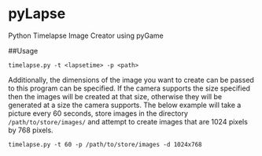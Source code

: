 pyLapse
=======

Python Timelapse Image Creator using pyGame

##Usage

```shell
timelapse.py -t <lapsetime> -p <path>
```

Additionally, the dimensions of the image you want to create can be passed to this program can be specified.
If the camera supports the size specified then the images will be created at that size, otherwise they will be generated
at a size the camera supports. The below example will take a picture every 60 seconds, store images in the directory `/path/to/store/images/` and attempt to create images that are 1024 pixels by 768 pixels.

```shell
timelapse.py -t 60 -p /path/to/store/images -d 1024x768
```
